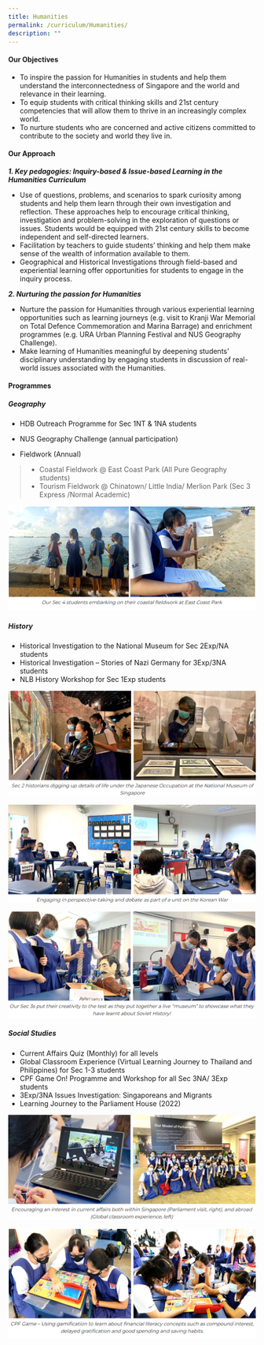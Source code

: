 ```yaml
---
title: Humanities
permalink: /curriculum/Humanities/
description: ""
---
```

#### **Our Objectives**


*   To inspire the passion for Humanities in students and help them understand the interconnectedness of Singapore and the world and relevance in their learning.
*   To equip students with critical thinking skills and 21st century competencies that will allow them to thrive in an increasingly complex world.
*   To nurture students who are concerned and active citizens committed to contribute to the society and world they live in.

#### **Our Approach**


**_1\. Key pedagogies: Inquiry-based & Issue-based Learning in the Humanities Curriculum_**

*   Use of questions, problems, and scenarios to spark curiosity among students and help them learn through their own investigation and reflection. These approaches help to encourage critical thinking, investigation and problem-solving in the exploration of questions or issues. Students would be equipped with 21st century skills to become independent and self-directed learners.
*   Facilitation by teachers to guide students’ thinking and help them make sense of the wealth of information available to them.
*   Geographical and Historical Investigations through field-based and experiential learning offer opportunities for students to engage in the inquiry process.

**_2\. Nurturing the passion for Humanities_**

*   Nurture the passion for Humanities through various experiential learning opportunities such as learning journeys (e.g. visit to Kranji War Memorial on Total Defence Commemoration and Marina Barrage) and enrichment programmes (e.g. URA Urban Planning Festival and NUS Geography Challenge).
*   Make learning of Humanities meaningful by deepening students’ disciplinary understanding by engaging students in discussion of real-world issues associated with the Humanities.

  

#### **Programmes**


##### **Geography**

*   HDB Outreach Programme for Sec 1NT & 1NA students  
    
*   NUS Geography Challenge (annual participation)
*   Fieldwork (Annual)

>*   Coastal Fieldwork @ East Coast Park (All Pure Geography students)
>*   Tourism Fieldwork @ Chinatown/ Little India/ Merlion Park (Sec 3 Express /Normal Academic)

![](/images/Curriculum/Humanities/H1.png)

##### **History**

*   Historical Investigation to the National Museum for Sec 2Exp/NA students 
*   Historical Investigation – Stories of Nazi Germany for 3Exp/3NA students
*   NLB History Workshop for Sec 1Exp students

![](/images/Curriculum/Humanities/H2.png)

![](/images/Curriculum/Humanities/H3.png)

![](/images/Curriculum/Humanities/H4.png)
 

  

##### **Social Studies**

*   Current Affairs Quiz (Monthly) for all levels
*   Global Classroom Experience (Virtual Learning Journey to Thailand and Philippines) for Sec 1-3 students
*   CPF Game On! Programme and Workshop for all Sec 3NA/ 3Exp students
*   3Exp/3NA Issues Investigation: Singaporeans and Migrants
*   Learning Journey to the Parliament House (2022)

![](/images/Curriculum/Humanities/H5.png)

![](/images/Curriculum/Humanities/H6.png)

